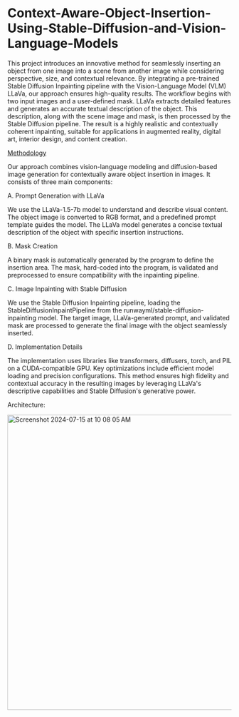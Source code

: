 # Context-Aware-Object-Insertion-Using-Stable-Diffusion-and-Vision-Language-Models

This project introduces an innovative method for seamlessly inserting an object from one image into a scene from another image while considering perspective, size, and contextual relevance. By integrating a pre-trained Stable Diffusion Inpainting pipeline with the Vision-Language Model (VLM) LLaVa, our approach ensures high-quality results. The workflow begins with two input images and a user-defined mask. LLaVa extracts detailed features and generates an accurate textual description of the object. This description, along with the scene image and mask, is then processed by the Stable Diffusion pipeline. The result is a highly realistic and contextually coherent inpainting, suitable for applications in augmented reality, digital art, interior design, and content creation.

<u>Methodology</u>

Our approach combines vision-language modeling and diffusion-based image generation for contextually aware object insertion in images. It consists of three main components:

A. Prompt Generation with LLaVa

We use the LLaVa-1.5-7b model to understand and describe visual content. The object image is converted to RGB format, and a predefined prompt template guides the model. The LLaVa model generates a concise textual description of the object with specific insertion instructions.

B. Mask Creation

A binary mask is automatically generated by the program to define the insertion area. The mask, hard-coded into the program, is validated and preprocessed to ensure compatibility with the inpainting pipeline.

C. Image Inpainting with Stable Diffusion

We use the Stable Diffusion Inpainting pipeline, loading the StableDiffusionInpaintPipeline from the runwayml/stable-diffusion-inpainting model. The target image, LLaVa-generated prompt, and validated mask are processed to generate the final image with the object seamlessly inserted.

D. Implementation Details

The implementation uses libraries like transformers, diffusers, torch, and PIL on a CUDA-compatible GPU. Key optimizations include efficient model loading and precision configurations. This method ensures high fidelity and contextual accuracy in the resulting images by leveraging LLaVa's descriptive capabilities and Stable Diffusion's generative power.



Architecture:

<img width="662" alt="Screenshot 2024-07-15 at 10 08 05 AM" src="https://github.com/user-attachments/assets/55cb2c9b-5e06-450d-9298-3fae1727e6dd">

